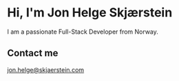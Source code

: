 # Hi, I'm Jon Helge Skjærstein
<p align="left">I am a passionate Full-Stack Developer from Norway.</p>

## Contact me
jon.helge@skjaerstein.com

